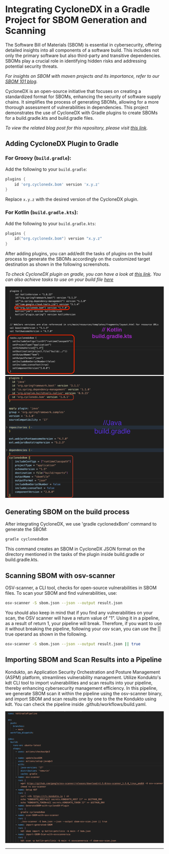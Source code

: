 
# Integrating CycloneDX in a Gradle Project for SBOM Generation and Scanning


The Software Bill of Materials (SBOM) is essential in cybersecurity, offering detailed insights into all components of a software build. This includes not only the primary software but also third-party and transitive dependencies. SBOMs play a crucial role in identifying hidden risks and addressing potential security threats.

*For insights on SBOM with maven projects and its importance, refer to our [SBOM 101 blog](https://kondukto.io/blog/sbom-software-bill-of-materials).*

CycloneDX is an open-source initiative that focuses on creating a standardized format for SBOMs, enhancing the security of software supply chains. It simplifies the process of generating SBOMs, allowing for a more thorough assessment of vulnerabilities in dependencies. This project demonstrates the use of CycloneDX with Gradle plugins to create SBOMs for a build.gradle.kts and build.gradle files.

*To view the related blog post for this repository, please visit [this link](https://kondukto.io/blog/how-to-generate-and-audit-sbom-in-a-ci-cd-pipeline).*

## Adding CycloneDX Plugin to Gradle

### For Groovy (`build.gradle`):

Add the following to your `build.gradle`:

```groovy
plugins {
    id 'org.cyclonedx.bom' version 'x.y.z'
}
```

Replace `x.y.z` with the desired version of the CycloneDX plugin.

### For Kotlin (`build.gradle.kts`):

Add the following to your `build.gradle.kts`:

```kotlin
plugins {
    id("org.cyclonedx.bom") version "x.y.z"
}
```

After adding plugins, you can add/edit the tasks of plugins on the build process to generate the SBOMs accordingly on the customized target destination as shown in the following screenshots.

*To check CycloneDX plugin on gradle, you can have a look at [this link](https://plugins.gradle.org/plugin/org.cyclonedx.bom). You can also achieve tasks to use on your build file [here](suggested-tasks-in-buildgradle.txt)*

![CycloneDX KotlinIntegration Example](assets/pluginKotlin.png)
![CycloneDX JavaIntegration Example](assets/pluginJava.png)


## Generating SBOM on the build process

After integrating CycloneDX, we use 'gradle cyclonedxBom' command to generate the SBOM:

```bash
gradle cyclonedxBom
```

This command creates an SBOM in CycloneDX JSON format on the directory mentioned in the tasks of the plugin inside build.gradle or build.gradle.kts.

## Scanning SBOM with osv-scanner

OSV-scanner, a CLI tool, checks for open-source vulnerabilities in SBOM files. To scan your SBOM and find vulnerabilities, use:

```bash
osv-scanner -S sbom.json --json --output result.json
```
You should also keep in mind that if you find any vulnerabilities on your scan, the OSV scanner will have a return value of “1”. Using it in a pipeline, as a result of return 1, your pipeline will break. Therefore, if you want to use it without breaking the pipeline, following your osv scan, you can use the || true operand as shown in the following.

```bash
osv-scanner -S sbom.json --json --output result.json || true
```


## Importing SBOM and Scan Results into a Pipeline

Kondukto, an Application Security Orchestration and Posture Management (ASPM) platform, streamlines vulnerability management. Utilize Kondukto's kdt CLI tool to import vulnerabilities and scan results into your pipeline, thereby enhancing cybersecurity management efficiency. In this pipeline, we generate SBOM scan it within the pipeline using the osv-scanner binary, and import SBOM and scan results one by one to the the Kondukto using kdt. You can check the pipeline inside .github/workflows/build.yaml.

![Pipeline Example](/assets/pipeline.png)

---
